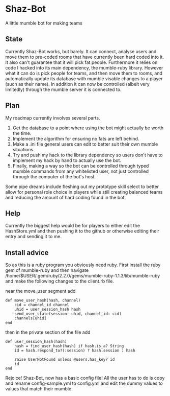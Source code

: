 # Shaz-Bot
A little mumble bot for making teams

## State
Currently Shaz-Bot works, but barely. It can connect, analyse users and move them to pre-coded rooms that have currently been hard coded into it. It also can't guarantee that it will pick fat people. Furthermore it relies on code I hacked into its main dependency, the mumble-ruby library. However what it can do is pick people for teams, and then move them to rooms, and automatically update its database with mumble visable changes to a player (such as their name). In addition it can now be controlled (albeit very limitedly) through the mumble server it is connected to.

## Plan
My roadmap currently involves several parts.

1. Get the database to a point where using the bot might actually be worth the time.
2. Implement the algorithm for ensuring no fats are left behind.
3. Make a .ini file general users can edit to better suit their own mumble situations.
4. Try and push my hack to the library dependency so users don't have to implement my hack by hand to actually use the bot.
5. Finally, making a way so the bot can be controlled through typed mumble commands from any whitelisted user, not just controlled through the computer of the bot's host.

Some pipe dreams include fleshing out my prototype skill select to better allow for personal role choice in players while still creating balanced teams and reducing the amount of hard coding found in the bot.

## Help
Currently the biggest help would be for players to either edit the HashStore.yml and then pushing it to the github or otherwise editing their entry and sending it to me.

## Install advice
So as this is a ruby program you obviously need ruby. First install the ruby gem of mumble-ruby and then navigate /home/$USER/.gem/ruby/2.2.0/gems/mumble-ruby-1.1.3/lib/mumble-ruby and make the following changes to the client.rb file.

near the move_user segment add

```
def move_user_hash(hash, channel)
	cid = channel_id channel
	uhid = user_session_hash hash
	send_user_state(session: uhid, channel_id: cid)
	channels[uhid]
end
```

then in the private section of the file add

```
def user_session_hash(hash)
	hash = find_user_hash(hash) if hash.is_a? String
	id = hash.respond_to?(:session) ? hash.session : hash

	raise UserNotFound unless @users.has_key? id
	id
end
```
Rejoice! Shaz-Bot, now has a basic config file! All the user has to do is copy and rename config-sample.yml to config.yml and edit the dummy values to values that match their mumble.
